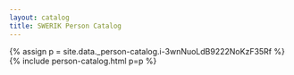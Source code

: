 ```yaml
---
layout: catalog
title: SWERIK Person Catalog
---
```

{% assign p = site.data._person-catalog.i-3wnNuoLdB9222NoKzF35Rf %}
{% include person-catalog.html p=p %}


